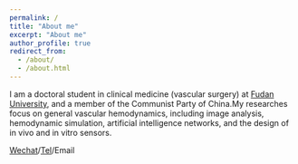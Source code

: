```yaml
---
permalink: /
title: "About me"
excerpt: "About me"
author_profile: true
redirect_from: 
  - /about/
  - /about.html
---
```


I am a doctoral student in clinical medicine (vascular surgery) at [Fudan University](https://www.fudan.edu.cn/), and a member of the Communist Party of China.My researches focus on general vascular hemodynamics, including image analysis, hemodynamic simulation, artificial intelligence networks, and the design of in vivo and in vitro sensors.

[Wechat](../assets/Wechat.jpg)/[Tel](../assets/Tel.jpg)/Email


